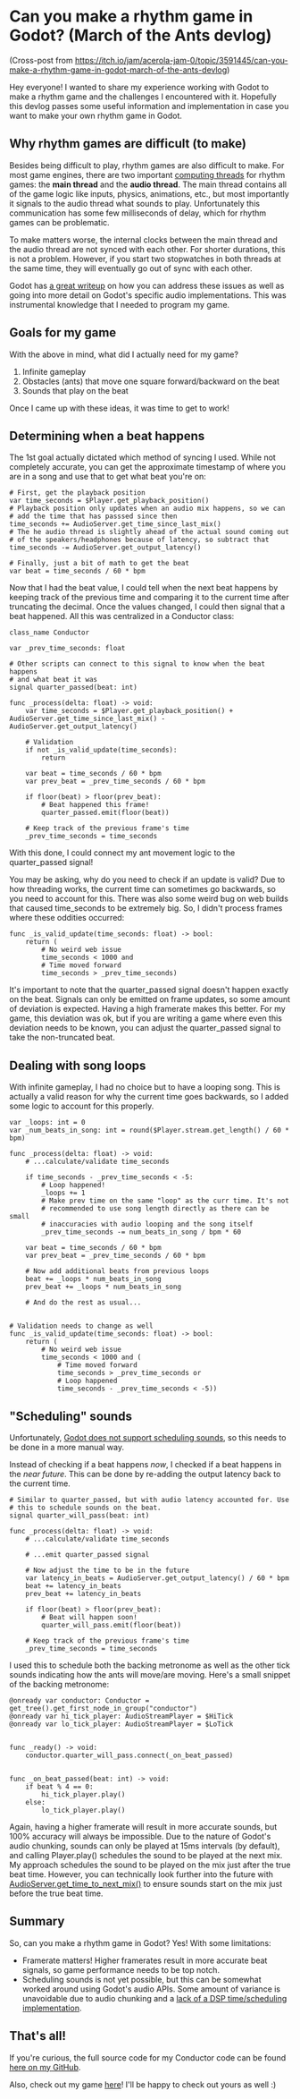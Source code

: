 # Can you make a rhythm game in Godot? (March of the Ants devlog)

(Cross-post from https://itch.io/jam/acerola-jam-0/topic/3591445/can-you-make-a-rhythm-game-in-godot-march-of-the-ants-devlog)

Hey everyone! ​I wanted to share my experience working with Godot to make a rhythm game and the challenges I encountered with it. Hopefully this devlog passes some useful information and implementation in case you want to make your own rhythm game in Godot.

## Why rhythm games are difficult (to make)

Besides being difficult to play, rhythm games are also difficult to make. For most game engines, there are two important [computing threads](https://en.wikipedia.org/wiki/Thread_(computing))​​ for rhythm games: the **main thread** and the **audio thread**. The main thread contains all of the game logic like inputs, physics, animations, etc., but most importantly it signals to the audio thread what sounds to play. Unfortunately this communication has some few milliseconds of delay, which for rhythm games can be problematic.

To make matters worse, the internal clocks between the main thread and the audio thread are not synced with each other. For shorter durations, this is not a problem. However, if you start two stopwatches in both threads at the same time, they will eventually go out of sync with each other.

Godot has [a great writeup](https://docs.godotengine.org/en/stable/tutorials/audio/sync_with_audio.html)​ on how you can address these issues as well as going into more detail on Godot's specific audio implementations. This was instrumental knowledge that I needed to program my game.

## ​Goals for my game

​With the above in mind, what did I actually need for my game?

1. Infinite gameplay
2. Obstacles (ants) that move one square forward/backward on the beat
3. Sounds that play on the beat

Once I came up with these ideas, it was time to get to work!

## Determining when a beat happens

The 1st goal actually dictated which method of syncing I used. While not completely accurate, you can get the approximate timestamp of where you are in a song and use that to get what beat you're on:

```gdscript
# First, get the playback position
var time_seconds = $Player.get_playback_position()
# Playback position only updates when an audio mix happens, so we can
# add the time that has passsed since then
time_seconds += AudioServer.get_time_since_last_mix()
# The he audio thread is slightly ahead of the actual sound coming out
# of the speakers/headphones because of latency, so subtract that
time_seconds -= AudioServer.get_output_latency()

# Finally, just a bit of math to get the beat
var beat = time_seconds / 60 * bpm
```

Now that I had the beat value, I could tell when the next beat happens by keeping track of the previous time and comparing it to the current time after truncating the decimal. Once the values changed, I could then signal that a beat happened. All this was centralized in a Conductor class:

```gdscript
class_name Conductor

var _prev_time_seconds: float

# Other scripts can connect to this signal to know when the beat happens
# and what beat it was
signal quarter_passed(beat: int)

func _process(delta: float) -> void:
	var time_seconds = $Player.get_playback_position() + AudioServer.get_time_since_last_mix() - AudioServer.get_output_latency()

	# Validation
	if not _is_valid_update(time_seconds):
		return

	var beat = time_seconds / 60 * bpm
	var prev_beat = _prev_time_seconds / 60 * bpm

	if floor(beat) > floor(prev_beat):
		# Beat happened this frame!
		quarter_passed.emit(floor(beat))

	# Keep track of the previous frame's time
	_prev_time_seconds = time_seconds
```

With this done, I could connect my ant movement logic to the quarter_passed signal!

You may be asking, why do you need to check if an update is valid? Due to how threading works, the current time can sometimes go backwards, so you need to account for this. There was also some weird bug on web builds that caused time_seconds to be extremely big. So, I didn't process frames where these oddities occurred:

```gdscript
func _is_valid_update(time_seconds: float) -> bool:
	return (
		# No weird web issue
		time_seconds < 1000 and
		# Time moved forward
		time_seconds > _prev_time_seconds)
```

It's important to note that the quarter_passed signal doesn't happen exactly on the beat. Signals can only be emitted on frame updates, so some amount of deviation is expected. Having a high framerate makes this better. For my game, this deviation was ok, but if you are writing a game where even this deviation needs to be known, you can adjust the quarter_passed signal to take the non-truncated beat.

## Dealing with song loops

With infinite gameplay, I had no choice but to have a looping song. This is actually a valid reason for why the current time goes backwards, so I added some logic to account for this properly.

```gdscript
var _loops: int = 0
var _num_beats_in_song: int = round($Player.stream.get_length() / 60 * bpm)

func _process(delta: float) -> void:
	# ...calculate/validate time_seconds

	if time_seconds - _prev_time_seconds < -5:
		# Loop happened!
		_loops += 1
		# Make prev time on the same "loop" as the curr time. It's not
		# recommended to use song length directly as there can be small
		# inaccuracies with audio looping and the song itself
		_prev_time_seconds -= num_beats_in_song / bpm * 60

	var beat = time_seconds / 60 * bpm
	var prev_beat = _prev_time_seconds / 60 * bpm

	# Now add additional beats from previous loops
	beat += _loops * num_beats_in_song
	prev_beat += _loops * num_beats_in_song

	# And do the rest as usual...


# Validation needs to change as well
func _is_valid_update(time_seconds: float) -> bool:
	return (
		# No weird web issue
		time_seconds < 1000 and (
			# Time moved forward
			time_seconds > _prev_time_seconds or
			# Loop happened
			time_seconds - _prev_time_seconds < -5))
```

## "Scheduling" sounds

Unfortunately, [Godot does not support scheduling sounds](https://github.com/godotengine/godot-proposals/issues/1151), so this needs to be done in a more manual way.

Instead of checking if a beat happens *now*, I checked if a beat happens in the *near future*. This can be done by re-adding the output latency back to the current time.

```gdscript
# Similar to quarter_passed, but with audio latency accounted for. Use
# this to schedule sounds on the beat.
signal quarter_will_pass(beat: int)

func _process(delta: float) -> void:
	# ...calculate/validate time_seconds

	# ...emit quarter_passed signal

	# Now adjust the time to be in the future
	var latency_in_beats = AudioServer.get_output_latency() / 60 * bpm
	beat += latency_in_beats
	prev_beat += latency_in_beats
	
	if floor(beat) > floor(prev_beat):
		# Beat will happen soon!
		quarter_will_pass.emit(floor(beat))
	
	# Keep track of the previous frame's time
	_prev_time_seconds = time_seconds
```

I used this to schedule both the backing metronome as well as the other tick sounds indicating how the ants will move/are moving. Here's a small snippet of the backing metronome:

```gdscript
@onready var conductor: Conductor = get_tree().get_first_node_in_group("conductor")
@onready var hi_tick_player: AudioStreamPlayer = $HiTick
@onready var lo_tick_player: AudioStreamPlayer = $LoTick


func _ready() -> void:
	conductor.quarter_will_pass.connect(_on_beat_passed)


func _on_beat_passed(beat: int) -> void:
	if beat % 4 == 0:
		hi_tick_player.play()
	else:
		lo_tick_player.play()
```

Again, having a higher framerate will result in more accurate sounds, but 100% accuracy will always be impossible. Due to the nature of Godot's audio chunking, sounds can only be played at 15ms intervals (by default), and calling Player.play() schedules the sound to be played at the next mix. My approach schedules the sound to be played on the mix just after the true beat time. However, you can technically look further into the future with [AudioServer.get_time_to_next_mix()](https://docs.godotengine.org/en/stable/classes/class_audioserver.html#class-audioserver-method-get-time-to-next-mix) to ensure sounds start on the mix just before the true beat time.

## Summary

So, can you make a rhythm game in Godot? Yes! With some limitations:

* Framerate matters! Higher framerates result in more accurate beat signals, so game performance needs to be top notch.
* Scheduling sounds is not yet possible, but this can be somewhat worked around using Godot's audio APIs. Some amount of variance is unavoidable due to audio chunking and a [lack of a DSP time/scheduling implementation](https://github.com/godotengine/godot-proposals/issues/1151).

## That's all!

If you're curious, the full source code for my Conductor code can be found [here on my GitHub](https://github.com/PizzaLovers007/Acerola-Jam-0/blob/main/Scripts/Core/Conductor.gd).

Also, check out my game [here](https://pizzalovers007.itch.io/march-of-the-ants)​! I'll be happy to check out yours as well :)